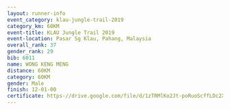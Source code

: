 ```yaml
---
layout: runner-info 
event_category: klau-jungle-trail-2019 
category_km: 60KM 
event-title: KLAU Jungle Trail 2019 
event-location: Pasar Sg Klau, Pahang, Malaysia 
overall_rank: 37
gender_rank: 29
bib: 6011
name: WONG KENG MENG
distance: 60KM
category: 60KM
gender: Male
finish: 12-01-00
certificate: https-//drive.google.com/file/d/1zTRMlKo2Jt-poRuoScffLDc2XW3OkeCo/view?usp=sharing
---
```


